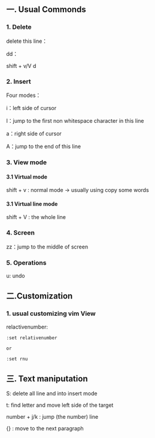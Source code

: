 ## 一. Usual Commonds
### 1. Delete
delete this line：

dd：

shift + v/V d
### 2. Insert
Four modes： 

i：left side of cursor

I：jump to the first  non whitespace character in this line

a：right side of cursor

A：jump to the end of this line

### 3. View mode
#### 3.1 Virtual mode

shift + v : normal mode -> usually using copy some words

#### 3.1 Virtual line mode

shift + V : the whole line

### 4. Screen
zz：jump to the middle of screen

### 5. Operations
u: undo

## 二.Customization

### 1. usual customizing vim View

relactivenumber:

```
:set relativenumber

or

:set rnu
```

## 三. Text maniputation

S: delete all line and into insert mode

t: find letter and move left side of the target

number + j/k : jump (the number) line

{} : move to the next paragraph
